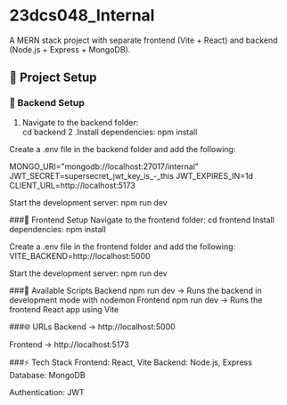 # 23dcs048_Internal

A MERN stack project with separate frontend (Vite + React) and backend (Node.js + Express + MongoDB).  


## 📂 Project Setup  

### 🔧 Backend Setup  
1. Navigate to the backend folder:  
   cd backend
2 .Install dependencies:
  npm install

  Create a .env file in the backend folder and add the following:

  MONGO_URI="mongodb://localhost:27017/internal"
  JWT_SECRET=supersecret_jwt_key_is_-_this
  JWT_EXPIRES_IN=1d
  CLIENT_URL=http://localhost:5173



  Start the development server:
  npm run dev




###🎨 Frontend Setup
  Navigate to the frontend folder:
  cd frontend
  Install dependencies:
  npm install



  Create a .env file in the frontend folder and add the following:
  VITE_BACKEND=http://localhost:5000

  Start the development server:
  npm run dev


###🚀 Available Scripts
  Backend
  npm run dev → Runs the backend in development mode with nodemon
  Frontend
  npm run dev → Runs the frontend React app using Vite

###🌐 URLs
  Backend → http://localhost:5000

  Frontend → http://localhost:5173



###⚡ Tech Stack
  Frontend: React, Vite
  Backend: Node.js, Express 
  Database: MongoDB

  Authentication: JWT



